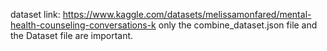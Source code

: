 dataset link: https://www.kaggle.com/datasets/melissamonfared/mental-health-counseling-conversations-k
only the combine_dataset.json file and the Dataset file are important.
